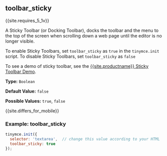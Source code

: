 ## toolbar_sticky

{{site.requires_5_1v}}

A Sticky Toolbar (or Docking Toolbar), docks the toolbar and the menu to the top of the screen when scrolling down a web page until the editor is no longer visible.

To enable Sticky Toolbars, set `toolbar_sticky` as `true` in the `tinymce.init` script. To disable Sticky Toolbars, set `toolbar_sticky` as `false`

 To see a demo of sticky toolbar, see the [{{site.productname}} Sticky Toolbar Demo](https://codepen.io/tinymce/full/qBWLLMP).

**Type:** `Boolean`

**Default Value:** `false`

**Possible Values:** `true`, `false`

{{site.differs_for_mobile}}

### Example: toolbar_sticky

```js
tinymce.init({
  selector: 'textarea',  // change this value according to your HTML
  toolbar_sticky: true
});
```